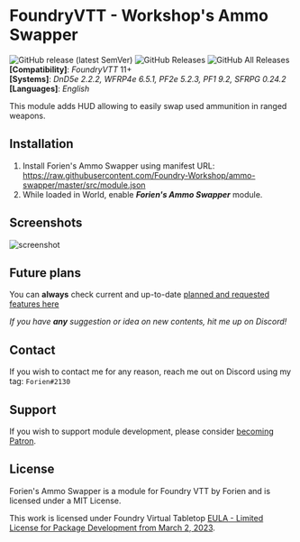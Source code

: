 # FoundryVTT - Workshop's Ammo Swapper
![GitHub release (latest SemVer)](https://img.shields.io/github/v/release/Foundry-Workshop/ammo-swapper?style=for-the-badge) 
![GitHub Releases](https://img.shields.io/github/downloads/Foundry-Workshop/ammo-swapper/latest/total?style=for-the-badge) 
![GitHub All Releases](https://img.shields.io/github/downloads/Foundry-Workshop/ammo-swapper/total?style=for-the-badge&label=Downloads+total)  
**[Compatibility]**: *FoundryVTT* 11+  
**[Systems]**: *DnD5e 2.2.2, WFRP4e 6.5.1, PF2e 5.2.3, PF1 9.2, SFRPG 0.24.2*  
**[Languages]**: *English*  

This module adds HUD allowing to easily swap used ammunition in ranged weapons. 

## Installation

1. Install Forien's Ammo Swapper using manifest URL: https://raw.githubusercontent.com/Foundry-Workshop/ammo-swapper/master/src/module.json
2. While loaded in World, enable **_Forien's Ammo Swapper_** module.

## Screenshots
<img src="https://i.gyazo.com/b32cfb70d45d3368750cb1ee80c95a0d.png" alt="screenshot"> 

## Future plans

You can **always** check current and up-to-date [planned and requested features here](https://github.com/Foundry-Workshop/ammo-swapper/issues?q=is%3Aopen+is%3Aissue+label%3Aenhancement)

*If you have **any** suggestion or idea on new contents, hit me up on Discord!*

## Contact

If you wish to contact me for any reason, reach me out on Discord using my tag: `Forien#2130`

## Support

If you wish to support module development, please consider [becoming Patron](https://www.patreon.com/foundryworkshop).


## License

Forien's Ammo Swapper is a module for Foundry VTT by Forien and is licensed under a MIT License.

This work is licensed under Foundry Virtual Tabletop [EULA - Limited License for Package Development from March 2, 2023](https://foundryvtt.com/article/license/).
